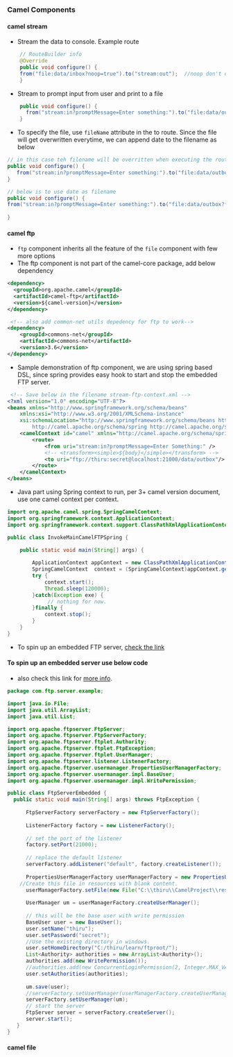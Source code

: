 ### Camel Components
#### camel stream
  - Stream the data to console. Example route
```java
    // RouteBuilder info
    @Override
    public void configure() {
    from("file:data/inbox?noop=true").to("stream:out");  //noop don't delete the original file from input directory
    }
```
  - Stream to prompt input from user and print to a file
```java
    public void configure() {
      from("stream:in?promptMessage=Enter something:").to("file:data/outbox"); //The file name is not specified in here so a UID format file name will be created
    }
```
  - To specify the file, use `fileName` attribute in the to route. Since the file will get overwritten everytime, we can append date to the filename as below
```java
// in this case teh filename will be overritten when executing the route again
public void configure() {
   from("stream:in?promptMessage=Enter something:").to("file:data/outbox?fileName=userprompt.txt");
}

// below is to use date as filename
public void configure() {
from("stream:in?promptMessage=Enter something:").to("file:data/outbox?fileName=${date:now:yyyyMMdd-hh:mm:ss}.txt"); //filename will be the format 
                                                                               // date format can be any format supported by the java.txtSimpleDateFormat.
}
```
#### camel ftp
   - `ftp` component inherits all the feature of the `file` component with few more options
   - The ftp component is not part of the camel-core package, add below dependency
```xml
<dependency>
  <groupId>org.apache.camel</groupId>
  <artifactId>camel-ftp</artifactId>
  <version>${camel-version}</version>
</dependency>

 <!-- also add common-net utils depedency for ftp to work-->
<dependency>
    <groupId>commons-net</groupId>
    <artifactId>commons-net</artifactId>
    <version>3.6</version>
</dependency>

```
- Sample demonstration of ftp component, we are using spring based DSL, since spring provides easy hook to start and stop the embedded FTP server.
```xml
 <!-- Save below in the filename stream-ftp-context.xml -->
<?xml version="1.0" encoding="UTF-8"?>
<beans xmlns="http://www.springframework.org/schema/beans"
    xmlns:xsi="http://www.w3.org/2001/XMLSchema-instance"
    xsi:schemaLocation="http://www.springframework.org/schema/beans http://www.springframework.org/schema/beans/spring-beans.xsd
        http://camel.apache.org/schema/spring http://camel.apache.org/schema/spring/camel-spring.xsd       ">
    <camelContext id="camel" xmlns="http://camel.apache.org/schema/spring">
        <route>
            <from uri="stream:in?promptMessage=Enter Something:" />
            <!-- <transform><simple>${body}</simple></transform> -->
            <to uri="ftp://thiru:secret@localhost:21000/data/outbox"/>
        </route>
    </camelContext>
</beans>
```
 - Java part using Spring context to run, per 3+ camel version document, use one camel context per context.
```java
import org.apache.camel.spring.SpringCamelContext;
import org.springframework.context.ApplicationContext;
import org.springframework.context.support.ClassPathXmlApplicationContext;

public class InvokeMainCamelFTPSpring {

	public static void main(String[] args) {
		
		ApplicationContext appContext = new ClassPathXmlApplicationContext("stream-ftp-context.xml");
		SpringCamelContext  context = (SpringCamelContext)appContext.getBean("camel"); //camel context referenced within 
		try {
     		context.start();
     		Thread.sleep(120000);
		}catch(Exception exe) {
			 // nothing for now.
		}finally {
			context.stop();
		}
	}
}
```
 - To spin up an embedded FTP server, [check the link](https://cwiki.apache.org/confluence/display/FTPSERVER/Embedding+FtpServer+in+5+minutes)

#### To spin up an embedded server use below code
 - also check this link for [more info](https://www.programmersought.com/article/8525219396/).
```java
package com.ftp.server.example;

import java.io.File;
import java.util.ArrayList;
import java.util.List;

import org.apache.ftpserver.FtpServer;
import org.apache.ftpserver.FtpServerFactory;
import org.apache.ftpserver.ftplet.Authority;
import org.apache.ftpserver.ftplet.FtpException;
import org.apache.ftpserver.ftplet.UserManager;
import org.apache.ftpserver.listener.ListenerFactory;
import org.apache.ftpserver.usermanager.PropertiesUserManagerFactory;
import org.apache.ftpserver.usermanager.impl.BaseUser;
import org.apache.ftpserver.usermanager.impl.WritePermission;

public class FtpServerEmbedded {
  public static void main(String[] args) throws FtpException {
	
	  FtpServerFactory serverFactory = new FtpServerFactory();
      
	  ListenerFactory factory = new ListenerFactory();
	           
	  // set the port of the listener
	  factory.setPort(21000);
	  	   
	  // replace the default listener
	  serverFactory.addListener("default", factory.createListener());
	  
	  PropertiesUserManagerFactory userManagerFactory = new PropertiesUserManagerFactory();
    //Create this file in resources with blank content.
	  userManagerFactory.setFile(new File("C:\\thiru\\CamelProject\\resources\\myuser.properties"));
	  
	  UserManager um = userManagerFactory.createUserManager();
      
      // this will be the base user with write permission
      BaseUser user = new BaseUser();
      user.setName("thiru");
      user.setPassword("secret");
      //Use the existing directory in windows.
      user.setHomeDirectory("C:/thiru/learn/ftproot/");
      List<Authority> authorities = new ArrayList<Authority>();
      authorities.add(new WritePermission());
      //authorities.add(new ConcurrentLoginPermission(2, Integer.MAX_VALUE));
      user.setAuthorities(authorities);
      
      um.save(user);
	  //serverFactory.setUserManager(userManagerFactory.createUserManager());
      serverFactory.setUserManager(um);                  
	  // start the server
	  FtpServer server = serverFactory.createServer();
	  server.start();
   }
}
```

#### camel file

